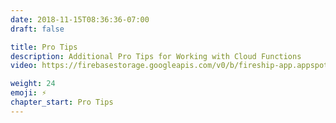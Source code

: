 ```yaml
---
date: 2018-11-15T08:36:36-07:00
draft: false

title: Pro Tips
description: Additional Pro Tips for Working with Cloud Functions
video: https://firebasestorage.googleapis.com/v0/b/fireship-app.appspot.com/o/courses%2Fcloud-functions-master-course%2F7-protip.mp4?alt=media&token=533a733c-a27d-4123-88f0-b76f95e9cef1

weight: 24
emoji: ⚡
chapter_start: Pro Tips 
---
```

